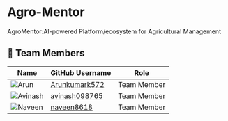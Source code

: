 # Agro-Mentor
AgroMentor:AI-powered Platform/ecosystem for Agricultural Management
## 🚀 Team Members
| Name            | GitHub Username   | Role         |
|-----------------|------------------|--------------|
| ![Arun](https://github.com/Arunkumark572.png?size=50)    | [Arunkumark572](https://github.com/Arunkumark572)    | Team Member   |
| ![Avinash](https://github.com/avinash098765.png?size=50) | [avinash098765](https://github.com/avinash098765)    | Team Member   |
| ![Naveen](https://github.com/naveen8618.png?size=50)     | [naveen8618](https://github.com/naveen8618)          | Team Member   |
